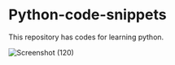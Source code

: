 # Python-code-snippets
 This repository has codes for learning python.
 
 
 
![Screenshot (120)](https://user-images.githubusercontent.com/86302851/221389305-c121c645-d4ff-43b2-b0d4-980f8243d0e4.png)


